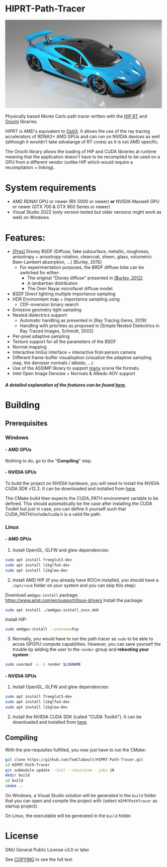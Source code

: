 # HIPRT-Path-Tracer

![HIPRT path tracer cover](README_data/img/McLaren_P1_Render.jpg)

Physically based Monte Carlo path tracer written with the [HIP RT](https://gpuopen.com/hiprt/) and [Orochi](https://gpuopen.com/orochi/) libraries.

HIPRT is AMD's equivalent to [OptiX](https://developer.nvidia.com/rtx/ray-tracing/optix). It allows the use of the ray tracing accelerators of RDNA2+ AMD GPUs and can run on NVIDIA devices as well (although it wouldn't take advatange of RT cores) as it is not AMD specific. 

The Orochi library allows the loading of HIP and CUDA libraries at runtime meaning that the application doesn't have to be recompiled to be used on a GPU from a different vendor (unlike HIP which would require a recompilation + linking).

# System requirements

- AMD RDNA1 GPU or newer (RX 5000 or newer) **or** NVIDIA Maxwell GPU or newer (GTX 700 & GTX 900 Series or newer)
- Visual Studio 2022 (only version tested but older versions might work as well) on Windows

# Features:

- [\[Pres\]]() Disney BSDF (Diffuse, fake subsurface, metallic, roughness, anisotropy + anisotropy rotation, clearcoat, sheen, glass, volumetric Beer-Lambert absorption, ...) \[Burley, 2015\]
	- For experimentation purposes, the BRDF diffuse lobe can be switched for either:
		- The original "Disney diffuse" presented in [\[Burley, 2012\]](https://disneyanimation.com/publications/physically-based-shading-at-disney/)
		- A lambertian distribution
		- The Oren Nayar microfacet diffuse model.
- BSDF Direct lighting multiple importance sampling
- HDR Environment map + importance sampling using
	- CDF-inversion binary search
- Emissive geometry light sampling
- Nested dielectrics support 
	- Automatic handling as presented in \[Ray Tracing Gems, 2019\]
	- Handling with priorities as proposed in \[Simple Nested Dielectrics in Ray Traced Images, Schmidt, 2002\]
- Per-pixel adaptive sampling
- Texture support for all the parameters of the BSDF
- Normal mapping
- Interactive ImGui interface + interactive first-person camera
- Different frame-buffer visualisation (visualize the adaptive sampling map, the denoiser normals / albedo, ...)
- Use of the ASSIMP library to support [many](https://github.com/assimp/assimp/blob/master/doc/Fileformats.md) scene file formats.
- Intel Open Image Denoise + Normals & Albedo AOV support

##### A detailed explanation of the features can be found [here](README_data/Features/features.md).


# Building
## Prerequisites
### Windows
#### - AMD GPUs
Nothing to do, go to the "**Compiling**" step.
#### - NVIDIA GPUs
To build the project on NVIDIA hardware, you will need to install the NVIDIA CUDA SDK v12.2. It can be downloaded and installed from [here](https://developer.nvidia.com/cuda-12-2-0-download-archive).

The CMake build then expects the CUDA_PATH environment variable to be defined. This should automatically be the case after installing the CUDA Toolkit but just in case, you can define it yourself such that CUDA_PATH/include/cuda.h is a valid file path.

### Linux

#### - AMD GPUs

1) Install OpenGL, GLFW and glew dependencies:

```sh
sudo apt install freeglut3-dev
sudo apt install libglfw3-dev
sudo apt install libglew-dev
```

2) Install AMD HIP (if you already have ROCm installed, you should have a `/opt/rocm` folder on your system and you can skip this step):

Download `amdgpu-install` package: https://www.amd.com/en/support/linux-drivers
Install the package: 

```sh
sudo apt install ./amdgpu-install_xxxx.deb
```

Install HIP: 

```sh
sudo amdgpu-install --usecase=hip
```

3) Normally, you would have to run the path tracer as `sudo` to be able to acces GPGPU compute capabilities. However, you can save yourself the trouble by adding the user to the `render` group and **rebooting your system** :

```sh
sudo usermod -a -G render $LOGNAME
```
#### - NVIDIA GPUs

1) Install OpenGL, GLFW and glew dependencies:

```sh
sudo apt install freeglut3-dev
sudo apt install libglfw3-dev
sudo apt install libglew-dev
```

2) Install the NVIDIA CUDA SDK (called "CUDA Toolkit"). It can be downloaded and installed from [here](https://developer.nvidia.com/cuda-downloads).
## Compiling

With the pre-requisites fulfilled, you now just have to run the CMake:

``` sh
git clone https://github.com/TomClabault/HIPRT-Path-Tracer.git
cd HIPRT-Path-Tracer
git submodule update --init --recursive --jobs 10
mkdir build
cd build
cmake ..
```

On Windows, a Visual Studio solution will be generated in the `build` folder that you can open and compile the project with (select `HIPRTPathTracer` as startup project).

On Linux, the executable will be generated in the `build` folder.
# License

GNU General Public License v3.0 or later

See [COPYING](https://github.com/TomClabault/HIPRT-Path-Tracer/blob/main/COPYING) to see the full text.